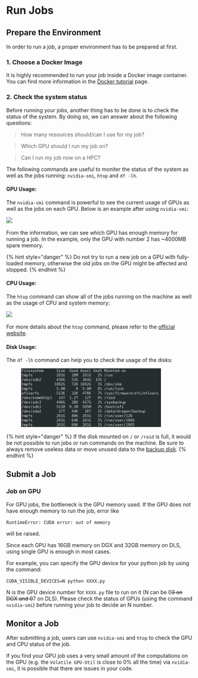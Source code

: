 # Run Jobs

## Prepare the Environment

In order to run a job, a proper environment has to be prepared at first.

### 1. Choose a Docker Image

It is highly recommended to run your job inside a Docker image container. You can find more information in the [Docker tutorial](https://compsci-hunter.gitbook.io/xie-research-group/useful-tutorials/docker-tutorial) page.

### 2. Check the system status

Before running your jobs, another thing has to be done is to check the status of the system. By doing so, we can answer about the following questions:

> How many resources should/can I use for my job?

> Which GPU should I run my job on?

> Can I run my job now on a HPC?

The following commands are useful to moniter the status of the system as well as the jobs running: `nvidia-smi`,  `htop` and `df -lh`.

#### GPU Usage:

The `nvidia-smi` command is powerful to see the current usage of GPUs as well as the jobs on each GPU. Below is an example after using `nvidia-smi`:

![](../../.gitbook/assets/qq-jie-tu-20200520180640.png)

From the information, we can see which GPU has enough memory for running a job. In the example, only the GPU with number 2 has \~4000MB spare memory.

{% hint style="danger" %}
Do not try to run a new job on a GPU with fully-loaded memory, otherwise the old jobs on the GPU might be affected and stopped.
{% endhint %}

#### CPU Usage:

The `htop` command can show all of the jobs running on the machine as well as the usage of CPU and system memory:

![](../../.gitbook/assets/qq-jie-tu-20200520184823.png)

For more details about the `htop` command, please refer to the [official website](https://hisham.hm/htop/).

#### Disk Usage:

The `df -lh` command can help you to check the usage of the disks:

<figure><img src="../../.gitbook/assets/image.png" alt="" width="375"><figcaption></figcaption></figure>

{% hint style="danger" %}
If the disk mounted on `/` or `/raid` is full, it would be not possible to run jobs or run commands on the machine. Be sure to always remove useless data or move unused data to the [backup disk](https://compsci-hunter.gitbook.io/xie-research-group/hpc-environments/hpc-user-guide/data-backup#id-1.-backup-directories).
{% endhint %}

## Submit a Job

### Job on GPU

For GPU jobs, the bottleneck is the GPU memory used. If the GPU does not have enough memory to run the job, error like

```
RuntimeError: CUDA error: out of memory
```

will be raised.

Since each GPU has 16GB memory on DGX and 32GB memory on DLS, using single GPU is enough in most cases.

For example, you can specify the GPU device for your python job by using the command:

```
CUDA_VISIBLE_DEVICES=N python XXXX.py
```

N is the GPU device number for `XXXX.py` file to run on it (N can be 0~~3 on DGX and 0~~7 on DLS). Please check the status of GPUs (using the command `nvidia-smi`) before running your job to decide an N number.

## Monitor a Job

After submitting a job, users can use `nvidia-smi` and `htop` to check the GPU and CPU status of the job.

If you find your GPU job uses a very small amount of the computations on the GPU (e.g. the `Volatile GPU-Util` is close to 0% all the time) via `nvidia-smi`, it is possible that there are issues in your code.
